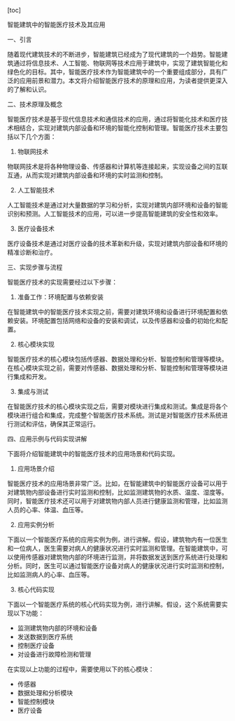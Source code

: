 
[toc]                    
                
                
智能建筑中的智能医疗技术及其应用

一、引言

随着现代建筑技术的不断进步，智能建筑已经成为了现代建筑的一个趋势。智能建筑通过将信息技术、人工智能、物联网等技术应用于建筑中，实现了建筑智能化和绿色化的目标。其中，智能医疗技术作为智能建筑中的一个重要组成部分，具有广泛的应用前景和潜力。本文将介绍智能医疗技术的原理和应用，为读者提供更深入的了解和认识。

二、技术原理及概念

智能医疗技术是基于现代信息技术和通信技术的应用，通过将智能化技术和医疗技术相结合，实现对建筑内部设备和环境的智能化控制和管理。智能医疗技术主要包括以下几个方面：

1. 物联网技术

物联网技术是将各种物理设备、传感器和计算机等连接起来，实现设备之间的互联互通，从而实现对建筑内部设备和环境的实时监测和控制。

2. 人工智能技术

人工智能技术是通过对大量数据的学习和分析，实现对建筑内部环境和设备的智能识别和预测。人工智能技术的应用，可以进一步提高智能建筑的安全性和效率。

3. 医疗设备技术

医疗设备技术是通过对医疗设备的技术革新和升级，实现对建筑内部设备和环境的精准诊断和治疗。

三、实现步骤与流程

智能医疗技术的实现需要经过以下步骤：

1. 准备工作：环境配置与依赖安装

在智能建筑中的智能医疗技术实现之前，需要对建筑环境和设备进行环境配置和依赖安装。环境配置包括网络和设备的安装和调试，以及传感器和设备的初始化和配置。

2. 核心模块实现

智能医疗技术的核心模块包括传感器、数据处理和分析、智能控制和管理等模块。在核心模块实现之前，需要对传感器、数据处理和分析、智能控制和管理等模块进行集成和开发。

3. 集成与测试

在智能医疗技术的核心模块实现之后，需要对模块进行集成和测试。集成是将各个模块进行组合和集成，完成整个智能医疗技术系统。测试是对智能医疗技术系统进行测试和评估，确保其正常运行。

四、应用示例与代码实现讲解

下面将介绍智能建筑中的智能医疗技术的应用场景和代码实现。

1. 应用场景介绍

智能医疗技术的应用场景非常广泛。比如，在智能建筑中的智能医疗设备可以用于对建筑物内部设备进行实时监测和控制，比如监测建筑物的水质、温度、湿度等。同时，智能医疗技术还可以用于对建筑物内部人员进行健康监测和管理，比如监测人员的心率、体温、血压等。

2. 应用实例分析

下面以一个智能医疗系统的应用实例为例，进行讲解。假设，建筑物内有一位医生和一位病人，医生需要对病人的健康状况进行实时监测和管理。在智能建筑中，可以使用传感器对建筑物内部的环境进行监测，并将数据发送到医疗系统进行处理和分析。同时，医生可以通过智能医疗设备对病人的健康状况进行实时监测和控制，比如监测病人的心率、血压等。

3. 核心代码实现

下面以一个智能医疗系统的核心代码实现为例，进行讲解。假设，这个系统需要实现以下功能：

* 监测建筑物内部的环境和设备
* 发送数据到医疗系统
* 控制医疗设备
* 对设备进行故障检测和管理

在实现以上功能的过程中，需要使用以下的核心模块：

* 传感器
* 数据处理和分析模块
* 智能控制模块
* 医疗设备

